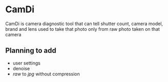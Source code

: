 # **CamDi**

CamDi is camera diagnostic tool that can tell shutter count, camera model, brand and lens used to take that photo only from raw photo taken on that camera

## **Planning to add**
- user settings
- denoise
- *raw* to *jpg* without compression

